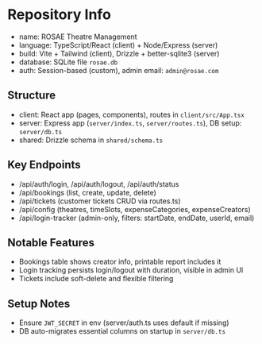 # Repository Info

- name: ROSAE Theatre Management
- language: TypeScript/React (client) + Node/Express (server)
- build: Vite + Tailwind (client), Drizzle + better-sqlite3 (server)
- database: SQLite file `rosae.db`
- auth: Session-based (custom), admin email: `admin@rosae.com`

## Structure
- client: React app (pages, components), routes in `client/src/App.tsx`
- server: Express app (`server/index.ts`, `server/routes.ts`), DB setup: `server/db.ts`
- shared: Drizzle schema in `shared/schema.ts`

## Key Endpoints
- /api/auth/login, /api/auth/logout, /api/auth/status
- /api/bookings (list, create, update, delete)
- /api/tickets (customer tickets CRUD via routes.ts)
- /api/config (theatres, timeSlots, expenseCategories, expenseCreators)
- /api/login-tracker (admin-only, filters: startDate, endDate, userId, email)

## Notable Features
- Bookings table shows creator info, printable report includes it
- Login tracking persists login/logout with duration, visible in admin UI
- Tickets include soft-delete and flexible filtering

## Setup Notes
- Ensure `JWT_SECRET` in env (server/auth.ts uses default if missing)
- DB auto-migrates essential columns on startup in `server/db.ts`
